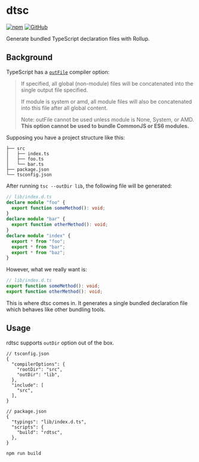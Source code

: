 # dtsc

[![npm](https://img.shields.io/npm/v/rdtsc?style=flat-square)](https://www.npmjs.com/package/rdtsc)
[![GitHub](https://img.shields.io/github/license/Hoshino-Yumetsuki/rdtsc?style=flat-square)](https://github.com/Hoshino-Yumetsuki/rdtsc/blob/main/LICENSE)

Generate bundled TypeScript declaration files with Rollup.

## Background

TypeScript has a [`outFile`](https://www.typescriptlang.org/tsconfig/#outFile) compiler option:

> If specified, all global (non-module) files will be concatenated into the single output file specified.
>
> If module is system or amd, all module files will also be concatenated into this file after all global content.
>
> Note: outFile cannot be used unless module is None, System, or AMD. **This option cannot be used to bundle CommonJS or ES6 modules.**

Supposing you have a project structure like this:

```
├── src
│   ├── index.ts
│   ├── foo.ts
│   └── bar.ts
├── package.json
└── tsconfig.json
```

After running `tsc --outDir lib`, the following file will be generated:

```ts
// lib/index.d.ts
declare module "foo" {
  export function someMethod(): void;
}
declare module "bar" {
  export function otherMethod(): void;
}
declare module "index" {
  export * from "foo";
  export * from "bar";
  export * from "baz";
}
```

However, what we really want is:

```ts
// lib/index.d.ts
export function someMethod(): void;
export function otherMethod(): void;
```

This is where dtsc comes in. It generates a single bundled declaration file which behaves like other bundling tools.

## Usage

rdtsc supports `outDir` option out of the box.

```jsonc
// tsconfig.json
{
  "compilerOptions": {
    "rootDir": "src",
    "outDir": "lib",
  },
  "include": [
    "src",
  ],
}
```

```jsonc
// package.json
{
  "typings": "lib/index.d.ts",
  "scripts": {
    "build": "rdtsc",
  },
}
```

```bash
npm run build
```

<!-- In most cases I would recommend using tsc directly. -->